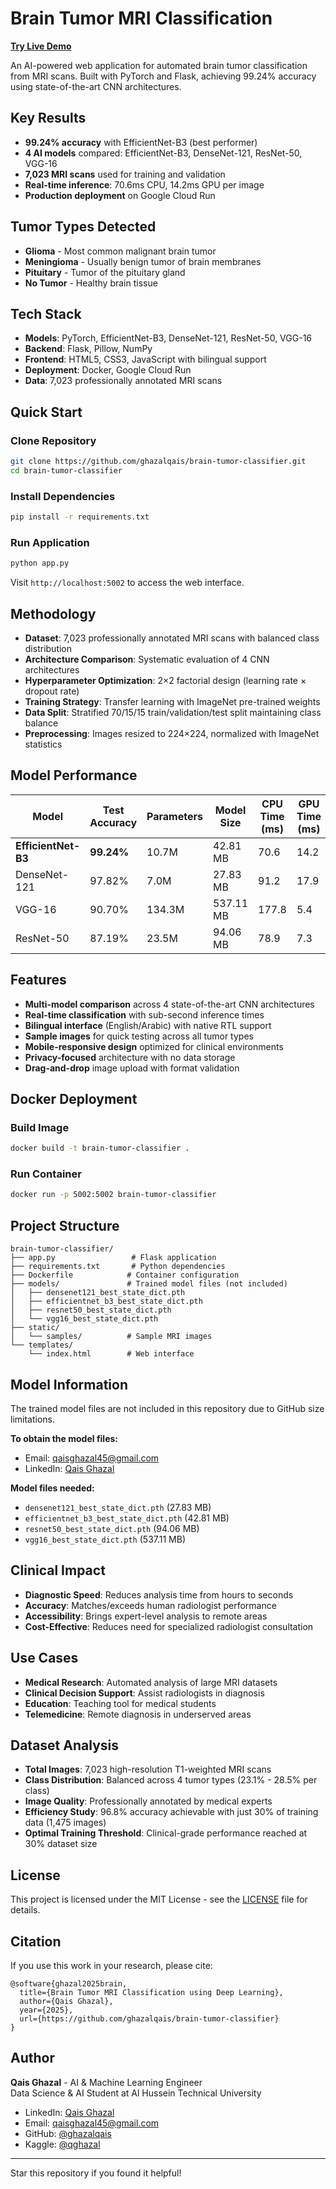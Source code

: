 # Brain Tumor MRI Classification

**[Try Live Demo](https://brain-tumor-classifier-97447866491.us-central1.run.app/)**

An AI-powered web application for automated brain tumor classification from MRI scans. Built with PyTorch and Flask, achieving 99.24% accuracy using state-of-the-art CNN architectures.

## Key Results
- **99.24% accuracy** with EfficientNet-B3 (best performer)
- **4 AI models** compared: EfficientNet-B3, DenseNet-121, ResNet-50, VGG-16
- **7,023 MRI scans** used for training and validation
- **Real-time inference**: 70.6ms CPU, 14.2ms GPU per image
- **Production deployment** on Google Cloud Run

## Tumor Types Detected
- **Glioma** - Most common malignant brain tumor
- **Meningioma** - Usually benign tumor of brain membranes
- **Pituitary** - Tumor of the pituitary gland
- **No Tumor** - Healthy brain tissue

## Tech Stack
- **Models**: PyTorch, EfficientNet-B3, DenseNet-121, ResNet-50, VGG-16
- **Backend**: Flask, Pillow, NumPy
- **Frontend**: HTML5, CSS3, JavaScript with bilingual support
- **Deployment**: Docker, Google Cloud Run
- **Data**: 7,023 professionally annotated MRI scans

## Quick Start

### Clone Repository
```bash
git clone https://github.com/ghazalqais/brain-tumor-classifier.git
cd brain-tumor-classifier
```

### Install Dependencies
```bash
pip install -r requirements.txt
```

### Run Application
```bash
python app.py
```

Visit `http://localhost:5002` to access the web interface.

## Methodology
- **Dataset**: 7,023 professionally annotated MRI scans with balanced class distribution
- **Architecture Comparison**: Systematic evaluation of 4 CNN architectures
- **Hyperparameter Optimization**: 2×2 factorial design (learning rate × dropout rate)
- **Training Strategy**: Transfer learning with ImageNet pre-trained weights
- **Data Split**: Stratified 70/15/15 train/validation/test split maintaining class balance
- **Preprocessing**: Images resized to 224×224, normalized with ImageNet statistics

## Model Performance

| Model | Test Accuracy | Parameters | Model Size | CPU Time (ms) | GPU Time (ms) |
|-------|--------------|------------|------------|---------------|---------------|
| **EfficientNet-B3** | **99.24%** | 10.7M | 42.81 MB | 70.6 | 14.2 |
| DenseNet-121 | 97.82% | 7.0M | 27.83 MB | 91.2 | 17.9 |
| VGG-16 | 90.70% | 134.3M | 537.11 MB | 177.8 | 5.4 |
| ResNet-50 | 87.19% | 23.5M | 94.06 MB | 78.9 | 7.3 |

## Features
- **Multi-model comparison** across 4 state-of-the-art CNN architectures
- **Real-time classification** with sub-second inference times
- **Bilingual interface** (English/Arabic) with native RTL support
- **Sample images** for quick testing across all tumor types
- **Mobile-responsive design** optimized for clinical environments
- **Privacy-focused** architecture with no data storage
- **Drag-and-drop** image upload with format validation

## Docker Deployment

### Build Image
```bash
docker build -t brain-tumor-classifier .
```

### Run Container
```bash
docker run -p 5002:5002 brain-tumor-classifier
```

## Project Structure
```
brain-tumor-classifier/
├── app.py                 # Flask application
├── requirements.txt       # Python dependencies
├── Dockerfile            # Container configuration
├── models/               # Trained model files (not included)
│   ├── densenet121_best_state_dict.pth
│   ├── efficientnet_b3_best_state_dict.pth
│   ├── resnet50_best_state_dict.pth
│   └── vgg16_best_state_dict.pth
├── static/
│   └── samples/          # Sample MRI images
└── templates/
    └── index.html        # Web interface
```

## Model Information
The trained model files are not included in this repository due to GitHub size limitations.

**To obtain the model files:**
- Email: qaisghazal45@gmail.com
- LinkedIn: [Qais Ghazal](https://www.linkedin.com/in/qais-ghazal-b80b43230/)

**Model files needed:**
- `densenet121_best_state_dict.pth` (27.83 MB)
- `efficientnet_b3_best_state_dict.pth` (42.81 MB)  
- `resnet50_best_state_dict.pth` (94.06 MB)
- `vgg16_best_state_dict.pth` (537.11 MB)

## Clinical Impact
- **Diagnostic Speed**: Reduces analysis time from hours to seconds
- **Accuracy**: Matches/exceeds human radiologist performance
- **Accessibility**: Brings expert-level analysis to remote areas
- **Cost-Effective**: Reduces need for specialized radiologist consultation

## Use Cases
- **Medical Research**: Automated analysis of large MRI datasets
- **Clinical Decision Support**: Assist radiologists in diagnosis
- **Education**: Teaching tool for medical students
- **Telemedicine**: Remote diagnosis in underserved areas

## Dataset Analysis
- **Total Images**: 7,023 high-resolution T1-weighted MRI scans
- **Class Distribution**: Balanced across 4 tumor types (23.1% - 28.5% per class)
- **Image Quality**: Professionally annotated by medical experts
- **Efficiency Study**: 96.8% accuracy achievable with just 30% of training data (1,475 images)
- **Optimal Training Threshold**: Clinical-grade performance reached at 30% dataset size

## License
This project is licensed under the MIT License - see the [LICENSE](LICENSE) file for details.

## Citation
If you use this work in your research, please cite:
```
@software{ghazal2025brain,
  title={Brain Tumor MRI Classification using Deep Learning},
  author={Qais Ghazal},
  year={2025},
  url={https://github.com/ghazalqais/brain-tumor-classifier}
}
```

## Author
**Qais Ghazal** - AI & Machine Learning Engineer  
Data Science & AI Student at Al Hussein Technical University

- LinkedIn: [Qais Ghazal](https://www.linkedin.com/in/qais-ghazal-b80b43230/)
- Email: qaisghazal45@gmail.com
- GitHub: [@ghazalqais](https://github.com/ghazalqais)
- Kaggle: [@qghazal](https://www.kaggle.com/qghazal)

---

Star this repository if you found it helpful!
